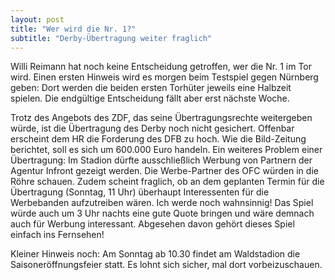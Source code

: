 ```yaml
---
layout: post
title: "Wer wird die Nr. 1?"
subtitle: "Derby-Übertragung weiter fraglich"
---
```


Willi Reimann hat noch keine Entscheidung getroffen, wer die Nr. 1 im Tor wird. Einen ersten Hinweis wird es morgen beim Testspiel gegen Nürnberg geben: Dort werden die beiden ersten Torhüter jeweils eine Halbzeit spielen. Die endgültige Entscheidung fällt aber erst nächste Woche.

Trotz des Angebots des ZDF, das seine Übertragungsrechte weitergeben würde, ist die Übertragung des Derby noch nicht gesichert. Offenbar erscheint dem HR die Forderung des DFB zu hoch. Wie die Bild-Zeitung berichtet, soll es sich um 600.000 Euro handeln. Ein weiteres Problem einer Übertragung: Im Stadion dürfte ausschließlich Werbung von Partnern der Agentur Infront gezeigt werden. Die Werbe-Partner des OFC würden in die Röhre schauen. Zudem scheint fraglich, ob an dem geplanten Termin für die Übertragung (Sonntag, 11 Uhr) überhaupt Interessenten für die Werbebanden aufzutreiben wären. Ich werde noch wahnsinnig! Das Spiel würde auch um 3 Uhr nachts eine gute Quote bringen und wäre demnach auch für Werbung interessant. Abgesehen davon gehört dieses Spiel einfach ins Fernsehen!

Kleiner Hinweis noch: Am Sonntag ab 10.30 findet am Waldstadion die Saisoneröffnungsfeier statt. Es lohnt sich sicher, mal dort vorbeizuschauen.
